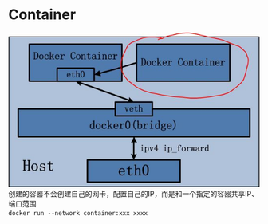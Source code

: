 # Container

![容器网络](../../images/container.jpg)
创建的容器不会创建自己的网卡，配置自己的IP，而是和一个指定的容器共享IP、端口范围<br>
`docker run --network container:xxx xxxx`<br>
